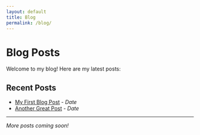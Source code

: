 ```yaml
---
layout: default
title: Blog
permalink: /blog/
---
```


# Blog Posts

Welcome to my blog! Here are my latest posts:

## Recent Posts

- [My First Blog Post](/blog/first-post) - *Date*
- [Another Great Post](/blog/second-post) - *Date*

---

*More posts coming soon!*